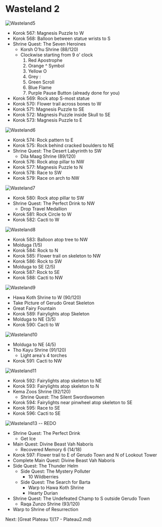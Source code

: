 # Wasteland 2

![Wasteland5](images/Wasteland5.PNG)

* Korok 567: Magnesis Puzzle to W
* Korok 568: Balloon between statue wrists to S
* Shrine Quest: The Seven Heroines
  * Korsh O'hu Shrine (88/120)
  * Clockwise starting from 9 o' clock
    1. Red Apostrophe
    2. Orange ^ Symbol
    3. Yellow O
    4. Grey :
    5. Green Scroll
    6. Blue Flame
    7. Purple Pause Button (already done for you)
* Korok 569: Rock atop S-most statue
* Korok 570: Flower trail across bones to W
* Korok 571: Magnesis Puzzle to SE
* Korok 572: Magnesis Puzzle inside Skull to SE
* Korok 573: Magnesis Puzzle to E

![Wasteland6](images/Wasteland6.PNG)

* Korok 574: Rock pattern to E
* Korok 575: Rock behind cracked boulders to NE
* Shrine Quest: The Desert Labyrinth to SW
  * Dila Maag Shrine (89/120)
* Korok 576: Rock atop pillar to NW
* Korok 577: Magnesis Puzzle to N
* Korok 578: Race to SW
* Korok 579: Race on arch to NW

![Wasteland7](images/Wasteland7.PNG)

* Korok 580: Rock atop pillar to SW
* Shrine Quest: The Perfect Drink to NW
  * Drop Travel Medallion
* Korok 581: Rock Circle to W
* Korok 582: Cacti to W

![Wasteland8](images/Wasteland8.PNG)

* Korok 583: Balloon atop tree to NW
* Molduga (1/5)
* Korok 584: Rock to N
* Korok 585: Flower trail on skeleton to NW
* Korok 586: Rock to SW
* Molduga to SE (2/5)
* Korok 587: Rock to SE
* Korok 588: Cacti to NW

![Wasteland9](images/Wasteland9.PNG)

* Hawa Koth Shrine to W (90/120)
* Take Picture of Gerudo Great Skeleton
* Great Fairy Fountain
* Korok 589: Fairylights atop Skeleton
* Molduga to NE (3/5)
* Korok 590: Cacti to W

![Wasteland10](images/Wasteland10.PNG)

* Molduga to NE (4/5)
* Tho Kayu Shrine (91/120)
  * Light area's 4 torches
* Korok 591: Cacti to NW

![Wasteland11](images/Wasteland11.PNG)

* Korok 592: Fairylights atop skeleton to NE
* Korok 593: Fairylights atop skeleton to N
* Kema Zoos Shrine (92/120)
  * Shrine Quest: The Silent Swordswomen
* Korok 594: Fairylights near pinwheel atop skeleton to SE
* Korok 595: Race to SE
* Korok 596: Cacti to SE

![Wasteland13](images/Wasteland13.PNG) -- REDO

* Shrine Quest: The Perfect Drink
  * Get Ice
* Main Quest: Divine Beast Vah Naboris
  * Recovered Memory 6 (14/18)
* Korok 597: Flower trail to E of Gerudo Town and N of Lookout Tower
* Complete Main Quest: Divine Beast Vah Naboris
* Side Quest: The Thunder Helm
  * Side Quest: The Mystery Polluter
    * 10 Wildberries
  * Side Quest: The Search for Barta
    * Warp to Hawa Koth Shrine
    * Hearty Durian
* Shrine Quest: The Undefeated Champ to S outside Gerudo Town
  * Raqa Zunzo Shrine (93/120)
* Warp to Shrine of Resurrection

Next: [Great Plateau 1](17 - Plateau2.md)
